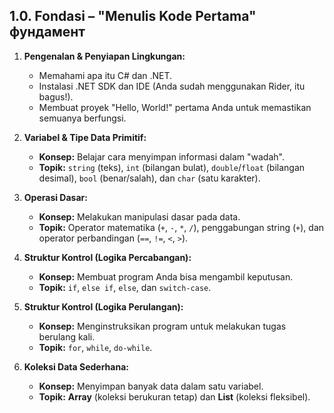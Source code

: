## 1.0. Fondasi – "Menulis Kode Pertama"  фундамент

1.  **Pengenalan & Penyiapan Lingkungan:**
    * Memahami apa itu C# dan .NET.
    * Instalasi .NET SDK dan IDE (Anda sudah menggunakan Rider, itu bagus!).
    * Membuat proyek "Hello, World!" pertama Anda untuk memastikan semuanya berfungsi.

2.  **Variabel & Tipe Data Primitif:**
    * **Konsep:** Belajar cara menyimpan informasi dalam "wadah".
    * **Topik:** `string` (teks), `int` (bilangan bulat), `double`/`float` (bilangan desimal), `bool` (benar/salah), dan `char` (satu karakter).

3.  **Operasi Dasar:**
    * **Konsep:** Melakukan manipulasi dasar pada data.
    * **Topik:** Operator matematika (`+`, `-`, `*`, `/`), penggabungan string (`+`), dan operator perbandingan (`==`, `!=`, `<`, `>`).

4.  **Struktur Kontrol (Logika Percabangan):**
    * **Konsep:** Membuat program Anda bisa mengambil keputusan.
    * **Topik:** `if`, `else if`, `else`, dan `switch-case`.

5.  **Struktur Kontrol (Logika Perulangan):**
    * **Konsep:** Menginstruksikan program untuk melakukan tugas berulang kali.
    * **Topik:** `for`, `while`, `do-while`.

6.  **Koleksi Data Sederhana:**
    * **Konsep:** Menyimpan banyak data dalam satu variabel.
    * **Topik:** **Array** (koleksi berukuran tetap) dan **List** (koleksi fleksibel).
